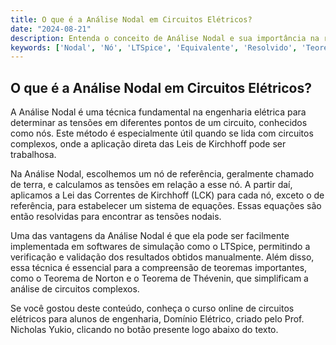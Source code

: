 ```yaml
---
title: O que é a Análise Nodal em Circuitos Elétricos?
date: "2024-08-21"
description: Entenda o conceito de Análise Nodal e sua importância na resolução de circuitos elétricos.
keywords: ['Nodal', 'Nó', 'LTSpice', 'Equivalente', 'Resolvido', 'Teorema', 'Verificação']
---
```


## O que é a Análise Nodal em Circuitos Elétricos?

A Análise Nodal é uma técnica fundamental na engenharia elétrica para determinar as tensões em diferentes pontos de um circuito, conhecidos como nós. Este método é especialmente útil quando se lida com circuitos complexos, onde a aplicação direta das Leis de Kirchhoff pode ser trabalhosa.

Na Análise Nodal, escolhemos um nó de referência, geralmente chamado de terra, e calculamos as tensões em relação a esse nó. A partir daí, aplicamos a Lei das Correntes de Kirchhoff (LCK) para cada nó, exceto o de referência, para estabelecer um sistema de equações. Essas equações são então resolvidas para encontrar as tensões nodais.

Uma das vantagens da Análise Nodal é que ela pode ser facilmente implementada em softwares de simulação como o LTSpice, permitindo a verificação e validação dos resultados obtidos manualmente. Além disso, essa técnica é essencial para a compreensão de teoremas importantes, como o Teorema de Norton e o Teorema de Thévenin, que simplificam a análise de circuitos complexos.

Se você gostou deste conteúdo, conheça o curso online de circuitos elétricos para alunos de engenharia, Domínio Elétrico, criado pelo Prof. Nicholas Yukio, clicando no botão presente logo abaixo do texto.